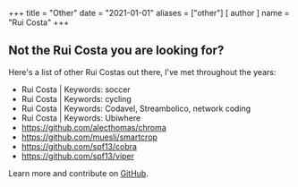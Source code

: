 +++
title = "Other"
date = "2021-01-01"
aliases = ["other"]
[ author ]
  name = "Rui Costa"
+++

## Not the Rui Costa you are looking for?

Here's a list of other Rui Costas out there, I've met throughout the years:


* Rui Costa | Keywords: soccer
* Rui Costa | Keywords: cycling
* Rui Costa | Keywords: Codavel, Streambolico, network coding
* Rui Costa | Keywords: Ubiwhere
* https://github.com/alecthomas/chroma
* https://github.com/muesli/smartcrop
* https://github.com/spf13/cobra
* https://github.com/spf13/viper

Learn more and contribute on [GitHub](https://github.com/gohugoio).
